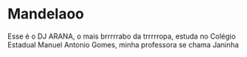 # Mandelaoo
Esse é o DJ ARANA, o mais brrrrrabo da trrrrropa, estuda no Colégio Estadual Manuel Antonio Gomes, minha professora se chama Janinha
